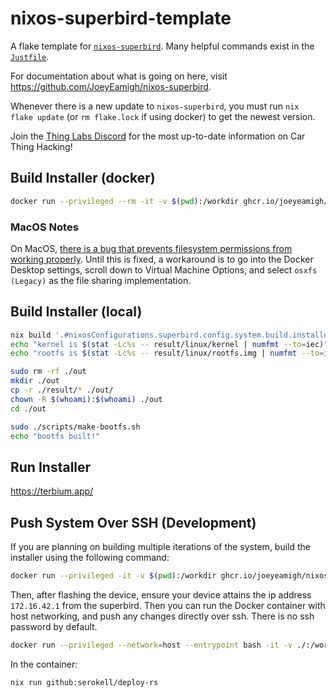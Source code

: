 # nixos-superbird-template

A flake template for [`nixos-superbird`](https://github.com/JoeyEamigh/nixos-superbird). Many helpful commands exist in the [`Justfile`](./Justfile).

For documentation about what is going on here, visit <https://github.com/JoeyEamigh/nixos-superbird>.

Whenever there is a new update to `nixos-superbird`, you must run `nix flake update` (or `rm flake.lock` if using docker) to get the newest version.

Join the [Thing Labs Discord](https://tl.mt/d) for the most up-to-date information on Car Thing Hacking!

## Build Installer (docker)

```sh
docker run --privileged --rm -it -v $(pwd):/workdir ghcr.io/joeyeamigh/nixos-superbird/builder:latest
```

### MacOS Notes

On MacOS, [there is a bug that prevents filesystem permissions from working properly](https://github.com/docker/for-mac/issues/6243). Until this is fixed, a workaround is to go into the Docker Desktop settings, scroll down to Virtual Machine Options, and select `osxfs (Legacy)` as the file sharing implementation.

<!-- MacOS does not use uid/gid 1000:1000 like Linux does. To make sure permissions work, run the Docker commands with the environment variable `SUPERBIRD_CHOWN` set to your user and group. You can see your user and primary group (usually `staff`) by running the `id` command.

For example:

```sh
docker run -e SUPERBIRD_CHOWN='501:20' --privileged --rm -it -v $(pwd):/workdir ghcr.io/joeyeamigh/nixos-superbird/builder:latest
``` -->

## Build Installer (local)

```sh
nix build '.#nixosConfigurations.superbird.config.system.build.installer' -j$(nproc) --show-trace
echo "kernel is $(stat -Lc%s -- result/linux/kernel | numfmt --to=iec)"
echo "rootfs is $(stat -Lc%s -- result/linux/rootfs.img | numfmt --to=iec)"

sudo rm -rf ./out
mkdir ./out
cp -r ./result/* ./out/
chown -R $(whoami):$(whoami) ./out
cd ./out

sudo ./scripts/make-bootfs.sh
echo "bootfs built!"
```

## Run Installer

<https://terbium.app/>

## Push System Over SSH (Development)

If you are planning on building multiple iterations of the system, build the installer using the following command:

```sh
docker run --privileged -it -v $(pwd):/workdir ghcr.io/joeyeamigh/nixos-superbird/builder:latest
```

Then, after flashing the device, ensure your device attains the ip address `172.16.42.1` from the superbird. Then you can run the Docker container with host networking, and push any changes directly over ssh. There is no ssh password by default.

```sh
docker run --privileged --network=host --entrypoint bash -it -v ./:/workdir ghcr.io/joeyeamigh/nixos-superbird/builder:latest
```

In the container:

```sh
nix run github:serokell/deploy-rs
```
